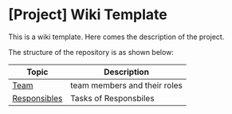 # [Project] Wiki Template

This is a wiki template. Here comes the description of the project.

The structure of the repository is as shown below:

| Topic                                                 | Description                                                  |
| ----------------------------------------------------- | ------------------------------------------------------------ |
| [Team](https://github.com/sinafarzan/My_Wiki_Template/wiki/Team_Structure) | team members and their roles |
| [Responsibles](https://github.com/sinafarzan/My_Wiki_Template/wiki/Responsibles) | Tasks of Responsbiles |
